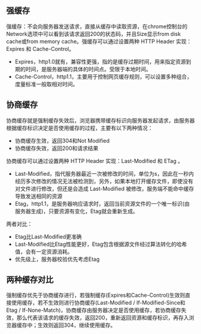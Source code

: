 ## 强缓存
强缓存：不会向服务器发送请求，直接从缓存中读取资源，在chrome控制台的Network选项中可以看到该请求返回200的状态码，并且Size显示from disk cache或from memory cache。强缓存可以通过设置两种 HTTP Header 实现：Expires 和 Cache-Control。

- Expires，http1.0就有，兼容性更强，指的是缓存过期时间，用来指定资源到期的时间，是服务器端的具体的时间点。受限于本地时间。
- Cache-Control，http1.1，主要用于控制网页缓存规则，可以设置多种组合，度量标准一般取相对时间。


## 协商缓存

协商缓存就是强制缓存失效后，浏览器携带缓存标识向服务器发起请求，由服务器根据缓存标识决定是否使用缓存的过程，主要有以下两种情况：
- 协商缓存生效，返回304和Not Modified
- 协商缓存失效，返回200和请求结果

协商缓存可以通过设置两种 HTTP Header 实现：Last-Modified 和 ETag 。 

- Last-Modified，指代服务器最近一次被修改的时间，单位为s，因此在一秒内经历多次修改的情况无法被检测到，另外，如果本地打开缓存文件，即使没有对文件进行修改，但还是会造成 Last-Modified 被修改，服务端不能命中缓存导致发送相同的资源
- Etag，http1.1，是服务器响应请求时，返回当前资源文件的一个唯一标识(由服务器生成)，只要资源有变化，Etag就会重新生成。

两者对比：
- Etag比Last-Modified更准确
- Last-Modified比Etag性能更好，Etag包含根据源文件经过算法转化的哈希值，会有一定资源消耗。
- 优先级上，服务器校验优先考虑Etag

## 两种缓存对比

强制缓存优先于协商缓存进行，若强制缓存(Expires和Cache-Control)生效则直接使用缓存，若不生效则进行协商缓存(Last-Modified / If-Modified-Since和Etag / If-None-Match)，协商缓存由服务器决定是否使用缓存，若协商缓存失效，那么代表该请求的缓存失效，返回200，重新返回资源和缓存标识，再存入浏览器缓存中；生效则返回304，继续使用缓存。